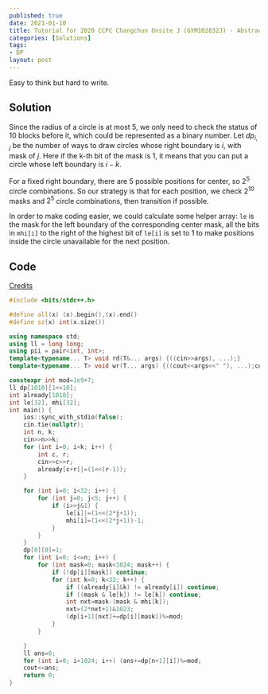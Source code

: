 ```yaml
---
published: true
date: 2021-01-10
title: Tutorial for 2020 CCPC Changchun Onsite J (GYM102832J) - Abstract Painting
categories: [Solutions]
tags: 
- DP
layout: post
---
```


Easy to think but hard to write.



## Solution

Since the radius of a circle is at most 5, we only need to check the status of 10 blocks before it, which could be represented as a binary number. Let $dp_{i, j}$ be the number of ways to draw circles whose right boundary is $i$, with mask of $j$. Here if the k-th bit of the mask is 1, it means that you can put a circle whose left boundary is $i-k$.

For a fixed right boundary, there are 5 possible positions for center, so $2^5$ circle combinations. So our strategy is that for each position, we check $2^{10}$ masks and $2^5$ circle combinations, then transition if possible.

In order to make coding easier, we could calculate some helper array: `le` is the mask for the left boundary of the corresponding center mask, all the bits in `mhi[i]` to the right of the highest bit of `le[i]` is set to 1 to make positions inside the circle unavailable for the next position.

## Code

[Credits](https://codeforces.com/gym/102832/submission/99671702)

```cpp
#include <bits/stdc++.h>

#define all(x) (x).begin(),(x).end()
#define sz(x) int(x.size())

using namespace std;
using ll = long long;
using pii = pair<int, int>;
template<typename... T> void rd(T&... args) {((cin>>args), ...);}
template<typename... T> void wr(T... args) {((cout<<args<<" "), ...);cout<<endl;}

constexpr int mod=1e9+7;
ll dp[1010][1<<10];
int already[1010];
int le[32], mhi[32];
int main() {
    ios::sync_with_stdio(false);
    cin.tie(nullptr);
    int n, k;
    cin>>n>>k;
    for (int i=0; i<k; i++) {
        int c, r;
        cin>>c>>r;
        already[c+r]|=(1<<(r-1));
    }

    for (int i=0; i<32; i++) {
        for (int j=0; j<5; j++) {
            if (i>>j&1) {
                le[i]|=(1<<(2*j+1));
                mhi[i]=(1<<(2*j+1))-1;
            }
        }
    }
    dp[0][0]=1;
    for (int i=0; i<=n; i++) {
        for (int mask=0; mask<1024; mask++) {
            if (!dp[i][mask]) continue;
            for (int k=0; k<32; k++) {
                if ((already[i]&k) != already[i]) continue;
                if ((mask & le[k]) != le[k]) continue;
                int nxt=mask-(mask & mhi[k]);
                nxt=(2*nxt+1)&1023;
                (dp[i+1][nxt]+=dp[i][mask])%=mod;
            }
        }

    }
    ll ans=0;
    for (int i=0; i<1024; i++) (ans+=dp[n+1][i])%=mod;
    cout<<ans;
    return 0;
}
```
